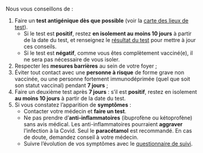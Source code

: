 Nous vous conseillons de :

1. Faire un **test antigénique dès que possible** (voir la <a href="#conseils-depistage" class="lien-depistage">carte des lieux de test</a>).
    * Si le test est **positif**, restez **en isolement au moins 10 jours** à partir de la date du test, et renseignez le [résultat du test](#depistage) pour mettre à jour ces conseils.
    * Si le test est **négatif**, comme vous êtes complètement vacciné(e), il ne sera pas nécessaire de vous isoler.
1. Respecter les **mesures barrières** au sein de votre foyer ;
1. Éviter tout contact avec une **personne à risque** de forme grave non vaccinée, ou une personne fortement immunodéprimée (quel que soit son statut vaccinal) pendant **7 jours** ;
1. Faire un deuxième test après **7 jours** : s’il est **positif**, restez en isolement **au moins 10 jours** à partir de la date du test.
1. Si vous constatez l’apparition de **symptômes** :
    * Contacter votre médecin et **faire un test**.
    * Ne pas prendre d’**anti-inflammatoires** (ibuprofène ou kétoprofène) sans avis médical. Les anti-inflammatoires pourraient **aggraver** l’infection à la Covid. Seul le **paracétamol** est recommandé. En cas de doute, demandez conseil à votre médecin.
    * Suivre l’évolution de vos symptômes avec le [questionnaire de suivi](#suivisymptomes).

